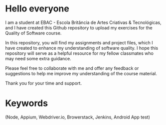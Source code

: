 # Hello everyone
I am a student at EBAC - Escola Britância de Artes Criativas & Tecnológicas, and I have created this Github repository to upload my exercises for the Quality of Software course.

In this repository, you will find my assignments and project files, which I have created to enhance my understanding of software quality. I hope this repository will serve as a helpful resource for my fellow classmates who may need some extra guidance.

Please feel free to collaborate with me and offer any feedback or suggestions to help me improve my understanding of the course material.

Thank you for your time and support.

# Keywords
(Node, Appium, Webdriver.io, Browerstack, Jenkins, Android App test)
